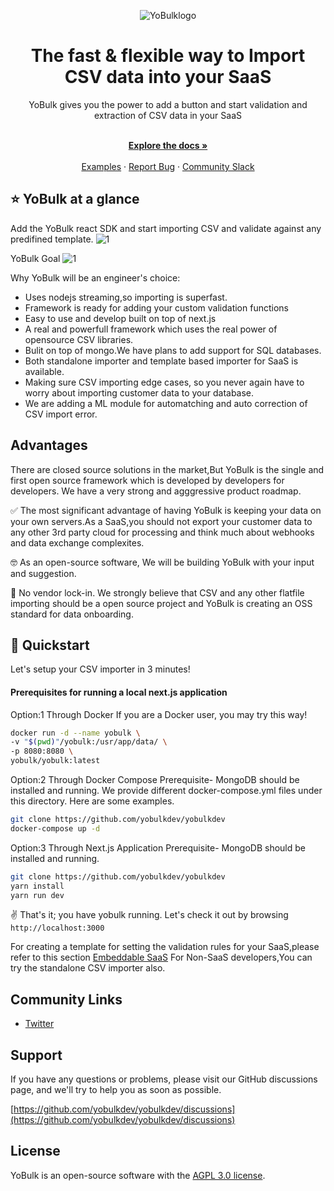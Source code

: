 <div align="center">
  
  ![YoBulklogo](https://user-images.githubusercontent.com/118799976/205481338-370fb73e-d266-499a-bd49-a9c7d54e514a.png)

</div>

<h1 align="center">The fast & flexible way to Import CSV data into your SaaS</h1>

<div align="center">
YoBulk gives you the power to add a button and start validation and extraction of CSV data in your SaaS
</div>

<p align="center">
    <br />
    <a href="https://doc.yobulk.dev" rel="dofollow"><strong>Explore the docs »</strong></a>
    <br />

  <br/>
    <a href="https://doc.yobulk.dev/GetStarted/Demo">Examples</a>
    ·
    <a href="https://github.com/yobulkdev/yobulkdev/issues">Report Bug</a>
    ·
    <a href="https://join.slack.com/t/yobulkdev/shared_invite/zt-1kiutrmhx-6z_Mvq17dW0pPYePrwPocg">Community Slack</a>
</p>

## ⭐ YoBulk at a glance

Add the YoBulk react SDK and start importing CSV and validate against any predifined template.
![1](https://user-images.githubusercontent.com/18412631/202904050-ace18551-3305-4258-8e9d-46afbbdc9cb7.png)

YoBulk Goal
![1](https://user-images.githubusercontent.com/18412631/202903374-33995143-800b-4fa1-86ed-32803bf1eaf3.png)

Why YoBulk will be an engineer's choice:

-   Uses nodejs streaming,so importing is superfast.
-   Framework is ready for adding your custom validation functions
-   Easy to use and develop built on top of next.js
-   A real and powerfull framework which uses the real power of opensource CSV libraries.
-   Bulit on top of mongo.We have plans to add support for SQL databases.
-   Both standalone importer and template based importer for SaaS is available.
-   Making sure CSV importing edge cases, so you never again have to worry about importing customer data to your database.
-   We are adding a ML module for automatching and auto correction of CSV import error.


## Advantages

There are closed source solutions in the market,But YoBulk is the single and first open source framework which is developed by developers for developers.
We have a very strong and agggressive product roadmap.

✅ The most significant advantage of having YoBulk is keeping your data on your own servers.As a SaaS,you should not export your customer data to any 
other 3rd party cloud for processing and think much about webhooks and data exchange complexites.

🤓 As an open-source software, We will be building YoBulk with your input and suggestion.

💙 No vendor lock-in. We strongly believe that CSV and any other flatfile importing should be a open source project and YoBulk is creating an OSS standard for data onboarding.


## 🚀 Quickstart

Let's setup your CSV importer in 3 minutes!
#### Prerequisites for running a local next.js application

Option:1 Through Docker
If you are a Docker user, you may try this way!

```bash
docker run -d --name yobulk \
-v "$(pwd)"/yobulk:/usr/app/data/ \
-p 8080:8080 \
yobulk/yobulk:latest
```

Option:2 Through Docker Compose
Prerequisite- MongoDB should be installed and running.
We provide different docker-compose.yml files under this directory. Here are some examples.
```bash
git clone https://github.com/yobulkdev/yobulkdev
docker-compose up -d
```


Option:3 Through Next.js Application
Prerequisite- MongoDB should be installed and running.
```bash
git clone https://github.com/yobulkdev/yobulkdev
yarn install
yarn run dev
```

✌️ That's it; you have yobulk running. Let's check it out by browsing `http://localhost:3000`

For creating a template for setting the validation rules for your SaaS,please refer to this section [Embeddable SaaS](https://doc.yobulk.dev/GetStarted/Installation#embeddable-csv-importer-in-saas)
For Non-SaaS developers,You can try the standalone CSV importer also.

## Community Links

- [Twitter](https://twitter.com/yobulkdev)

## Support

If you have any questions or problems, please visit our GitHub discussions page, and we'll try to help you as soon as possible.

[https://github.com/yobulkdev/yobulkdev/discussions](https://github.com/yobulkdev/yobulkdev/discussions)
## License

YoBulk is an open-source software with the [AGPL 3.0 license](https://github.com/yobulkdev/yobulkdev/blob/main/LICENSE.md).



